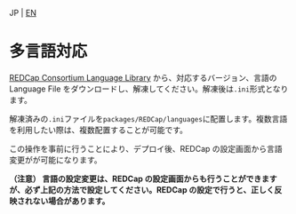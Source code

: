 JP | [EN](../en/multilang.md)

# 多言語対応

[REDCap Consortium Language Library](https://redcap.vanderbilt.edu/plugins/redcap_consortium/language_library.php) から、対応するバージョン、言語の Language File をダウンロードし、解凍してください。解凍後は`.ini`形式となります。

解凍済みの`.ini`ファイルを`packages/REDCap/languages`に配置します。複数言語を利用したい際は、複数配置することが可能です。

この操作を事前に行うことにより、デプロイ後、REDCap の設定画面から言語変更がが可能になります。

**（注意） 言語の設定変更は、REDCap の設定画面からも行うことができますが、必ず上記の方法で設定してください。REDCap の設定で行うと、正しく反映されない場合があります。**
